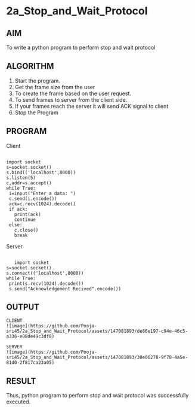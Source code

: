 # 2a_Stop_and_Wait_Protocol
## AIM 
To write a python program to perform stop and wait protocol
## ALGORITHM
1. Start the program.
2. Get the frame size from the user
3. To create the frame based on the user request.
4. To send frames to server from the client side.
5. If your frames reach the server it will send ACK signal to client
6. Stop the Program
## PROGRAM
Client
```

import socket
s=socket.socket()
s.bind(('localhost',8000))
s.listen(5)
c,addr=s.accept()
while True:
 i=input("Enter a data: ")
 c.send(i.encode())
 ack=c.recv(1024).decode()
 if ack:
   print(ack)
   continue
 else:
   c.close()
   break
```



Server
```

   import socket
s=socket.socket()
s.connect(('localhost',8000))
while True:
 print(s.recv(1024).decode())
 s.send("Acknowledgement Recived".encode())
```


 
## OUTPUT
```
CLIENT
![image](https://github.com/Pooja-sri45/2a_Stop_and_Wait_Protocol/assets/147081893/de86e197-c94e-46c5-a336-e08de49c3df8)
```

```
SERVER
![image](https://github.com/Pooja-sri45/2a_Stop_and_Wait_Protocol/assets/147081893/30e06278-9f78-4a5e-81d0-2f817ca23a05)
```









 


## RESULT
Thus, python program to perform stop and wait protocol was successfully executed.
